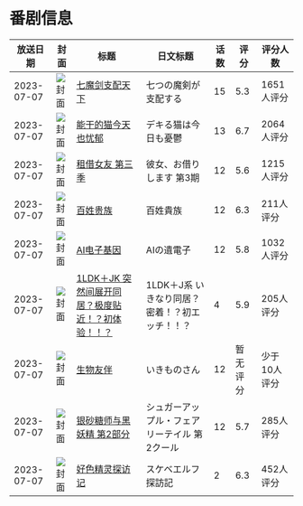# 番剧信息

|放送日期|封面|标题|日文标题|话数|评分|评分人数|
|---|---|---|---|---|---|---|
|2023-07-07|![封面](https://lain.bgm.tv/pic/cover/c/4c/b3/362006_A52M3.jpg)|[七魔剑支配天下](https://bangumi.tv/subject/362006)|七つの魔剣が支配する|15|5.3|1651人评分|
|2023-07-07|![封面](https://lain.bgm.tv/pic/cover/c/b2/54/384672_mkgkn.jpg)|[能干的猫今天也忧郁](https://bangumi.tv/subject/384672)|デキる猫は今日も憂鬱|13|6.7|2064人评分|
|2023-07-07|![封面](https://lain.bgm.tv/pic/cover/c/83/14/401783_x6496.jpg)|[租借女友 第三季](https://bangumi.tv/subject/401783)|彼女、お借りします 第3期|12|5.6|1215人评分|
|2023-07-07|![封面](https://lain.bgm.tv/pic/cover/c/f4/d8/406160_INAzB.jpg)|[百姓贵族](https://bangumi.tv/subject/406160)|百姓貴族|12|6.3|211人评分|
|2023-07-07|![封面](https://lain.bgm.tv/pic/cover/c/e6/62/410203_mDDq8.jpg)|[AI电子基因](https://bangumi.tv/subject/410203)|AIの遺電子|12|5.8|1032人评分|
|2023-07-07|![封面](https://bangumi.tv/img/no_icon_subject.png)|[1LDK＋JK 突然间展开同居？极度贴近！？初体验！！？](https://bangumi.tv/subject/421743)|1LDK＋J系 いきなり同居？密着！？初エッチ！！？|4|5.9|205人评分|
|2023-07-07|![封面](https://lain.bgm.tv/pic/cover/c/3f/48/424509_B2oB1.jpg)|[生物友伴](https://bangumi.tv/subject/424509)|いきものさん|12|暂无评分|少于10人评分|
|2023-07-07|![封面](https://lain.bgm.tv/pic/cover/c/ec/e0/425916_z8f78.jpg)|[银砂糖师与黑妖精 第2部分](https://bangumi.tv/subject/425916)|シュガーアップル・フェアリーテイル 第2クール|12|5.7|285人评分|
|2023-07-07|![封面](https://bangumi.tv/img/no_icon_subject.png)|[好色精灵探访记](https://bangumi.tv/subject/427071)|スケベエルフ探訪記|2|6.3|452人评分|
